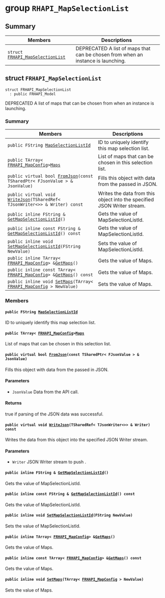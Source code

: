 # group `RHAPI_MapSelectionList` <a id="group__RHAPI__MapSelectionList"></a>

## Summary

 Members                        | Descriptions                                
--------------------------------|---------------------------------------------
`struct `[`FRHAPI_MapSelectionList`](#structFRHAPI__MapSelectionList) | DEPRECATED A list of maps that can be chosen from when an instance is launching.

## struct `FRHAPI_MapSelectionList` <a id="structFRHAPI__MapSelectionList"></a>

```
struct FRHAPI_MapSelectionList
  : public FRHAPI_Model
```

DEPRECATED A list of maps that can be chosen from when an instance is launching.

### Summary

 Members                        | Descriptions                                
--------------------------------|---------------------------------------------
`public FString `[`MapSelectionListId`](#structFRHAPI__MapSelectionList_1ac074b5068cab4beed3045279f51fe7f7) | ID to uniquely identify this map selection list.
`public TArray< `[`FRHAPI_MapConfig`](RHAPI_MapConfig.md#structFRHAPI__MapConfig)` > `[`Maps`](#structFRHAPI__MapSelectionList_1aef29afc160c1a25a8af5f2dbe9b5eb39) | List of maps that can be chosen in this selection list.
`public virtual bool `[`FromJson`](#structFRHAPI__MapSelectionList_1ad8b23fdef9b12cd1220e76255432723f)`(const TSharedPtr< FJsonValue > & JsonValue)` | Fills this object with data from the passed in JSON.
`public virtual void `[`WriteJson`](#structFRHAPI__MapSelectionList_1ac5757039a5dfb4ba500eedc62dcc9f77)`(TSharedRef< TJsonWriter<>> & Writer) const` | Writes the data from this object into the specified JSON Writer stream.
`public inline FString & `[`GetMapSelectionListId`](#structFRHAPI__MapSelectionList_1a33760d8296656286de30e157c9b8d75d)`()` | Gets the value of MapSelectionListId.
`public inline const FString & `[`GetMapSelectionListId`](#structFRHAPI__MapSelectionList_1accb162b236aa274d987f72da2a72d186)`() const` | Gets the value of MapSelectionListId.
`public inline void `[`SetMapSelectionListId`](#structFRHAPI__MapSelectionList_1aba278792dfddde9bbfc5a21e282aab73)`(FString NewValue)` | Sets the value of MapSelectionListId.
`public inline TArray< `[`FRHAPI_MapConfig`](RHAPI_MapConfig.md#structFRHAPI__MapConfig)` > & `[`GetMaps`](#structFRHAPI__MapSelectionList_1a1176087597f5a20435aadfe380d7577b)`()` | Gets the value of Maps.
`public inline const TArray< `[`FRHAPI_MapConfig`](RHAPI_MapConfig.md#structFRHAPI__MapConfig)` > & `[`GetMaps`](#structFRHAPI__MapSelectionList_1acd9b43b6edd69821810f3ca13aca2395)`() const` | Gets the value of Maps.
`public inline void `[`SetMaps`](#structFRHAPI__MapSelectionList_1a4aba4193810a93b9e65bf99c15a6e4c8)`(TArray< `[`FRHAPI_MapConfig`](RHAPI_MapConfig.md#structFRHAPI__MapConfig)` > NewValue)` | Sets the value of Maps.

### Members

#### `public FString `[`MapSelectionListId`](#structFRHAPI__MapSelectionList_1ac074b5068cab4beed3045279f51fe7f7) <a id="structFRHAPI__MapSelectionList_1ac074b5068cab4beed3045279f51fe7f7"></a>

ID to uniquely identify this map selection list.

#### `public TArray< `[`FRHAPI_MapConfig`](RHAPI_MapConfig.md#structFRHAPI__MapConfig)` > `[`Maps`](#structFRHAPI__MapSelectionList_1aef29afc160c1a25a8af5f2dbe9b5eb39) <a id="structFRHAPI__MapSelectionList_1aef29afc160c1a25a8af5f2dbe9b5eb39"></a>

List of maps that can be chosen in this selection list.

#### `public virtual bool `[`FromJson`](#structFRHAPI__MapSelectionList_1ad8b23fdef9b12cd1220e76255432723f)`(const TSharedPtr< FJsonValue > & JsonValue)` <a id="structFRHAPI__MapSelectionList_1ad8b23fdef9b12cd1220e76255432723f"></a>

Fills this object with data from the passed in JSON.

#### Parameters
* `JsonValue` Data from the API call.

#### Returns
true if parsing of the JSON data was successful.

#### `public virtual void `[`WriteJson`](#structFRHAPI__MapSelectionList_1ac5757039a5dfb4ba500eedc62dcc9f77)`(TSharedRef< TJsonWriter<>> & Writer) const` <a id="structFRHAPI__MapSelectionList_1ac5757039a5dfb4ba500eedc62dcc9f77"></a>

Writes the data from this object into the specified JSON Writer stream.

#### Parameters
* `Writer` JSON Writer stream to push .

#### `public inline FString & `[`GetMapSelectionListId`](#structFRHAPI__MapSelectionList_1a33760d8296656286de30e157c9b8d75d)`()` <a id="structFRHAPI__MapSelectionList_1a33760d8296656286de30e157c9b8d75d"></a>

Gets the value of MapSelectionListId.

#### `public inline const FString & `[`GetMapSelectionListId`](#structFRHAPI__MapSelectionList_1accb162b236aa274d987f72da2a72d186)`() const` <a id="structFRHAPI__MapSelectionList_1accb162b236aa274d987f72da2a72d186"></a>

Gets the value of MapSelectionListId.

#### `public inline void `[`SetMapSelectionListId`](#structFRHAPI__MapSelectionList_1aba278792dfddde9bbfc5a21e282aab73)`(FString NewValue)` <a id="structFRHAPI__MapSelectionList_1aba278792dfddde9bbfc5a21e282aab73"></a>

Sets the value of MapSelectionListId.

#### `public inline TArray< `[`FRHAPI_MapConfig`](RHAPI_MapConfig.md#structFRHAPI__MapConfig)` > & `[`GetMaps`](#structFRHAPI__MapSelectionList_1a1176087597f5a20435aadfe380d7577b)`()` <a id="structFRHAPI__MapSelectionList_1a1176087597f5a20435aadfe380d7577b"></a>

Gets the value of Maps.

#### `public inline const TArray< `[`FRHAPI_MapConfig`](RHAPI_MapConfig.md#structFRHAPI__MapConfig)` > & `[`GetMaps`](#structFRHAPI__MapSelectionList_1acd9b43b6edd69821810f3ca13aca2395)`() const` <a id="structFRHAPI__MapSelectionList_1acd9b43b6edd69821810f3ca13aca2395"></a>

Gets the value of Maps.

#### `public inline void `[`SetMaps`](#structFRHAPI__MapSelectionList_1a4aba4193810a93b9e65bf99c15a6e4c8)`(TArray< `[`FRHAPI_MapConfig`](RHAPI_MapConfig.md#structFRHAPI__MapConfig)` > NewValue)` <a id="structFRHAPI__MapSelectionList_1a4aba4193810a93b9e65bf99c15a6e4c8"></a>

Sets the value of Maps.

